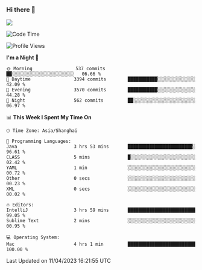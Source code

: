 ### Hi there 👋

<!--
**JJAYCHEN1e/jjaychen1e** is a ✨ _special_ ✨ repository because its `README.md` (this file) appears on your GitHub profile.

Here are some ideas to get you started:

- 🔭 I’m currently working on ...
- 🌱 I’m currently learning ...
- 👯 I’m looking to collaborate on ...
- 🤔 I’m looking for help with ...
- 💬 Ask me about ...
- 📫 How to reach me: ...
- 😄 Pronouns: ...
- ⚡ Fun fact: ...
-->

[![](https://github-readme-stats.vercel.app/api?username=jjaychen1e&show_icons=true)](https://github.com/jjaychen1e/github-readme-stats?count_private=true)

<!--START_SECTION:waka-->
![Code Time](http://img.shields.io/badge/Code%20Time-589%20hrs%2014%20mins-blue)

![Profile Views](http://img.shields.io/badge/Profile%20Views-1-blue)

**I'm a Night 🦉** 

```text
🌞 Morning                537 commits         ██░░░░░░░░░░░░░░░░░░░░░░░   06.66 % 
🌆 Daytime                3394 commits        ███████████░░░░░░░░░░░░░░   42.09 % 
🌃 Evening                3570 commits        ███████████░░░░░░░░░░░░░░   44.28 % 
🌙 Night                  562 commits         ██░░░░░░░░░░░░░░░░░░░░░░░   06.97 % 
```


📊 **This Week I Spent My Time On** 

```text
🕑︎ Time Zone: Asia/Shanghai

💬 Programming Languages: 
Java                     3 hrs 53 mins       ████████████████████████░   96.61 % 
CLASS                    5 mins              █░░░░░░░░░░░░░░░░░░░░░░░░   02.42 % 
YAML                     1 min               ░░░░░░░░░░░░░░░░░░░░░░░░░   00.72 % 
Other                    0 secs              ░░░░░░░░░░░░░░░░░░░░░░░░░   00.23 % 
XML                      0 secs              ░░░░░░░░░░░░░░░░░░░░░░░░░   00.02 % 

🔥 Editors: 
IntelliJ                 3 hrs 59 mins       █████████████████████████   99.05 % 
Sublime Text             2 mins              ░░░░░░░░░░░░░░░░░░░░░░░░░   00.95 % 

💻 Operating System: 
Mac                      4 hrs 1 min         █████████████████████████   100.00 % 
```


 Last Updated on 11/04/2023 16:21:55 UTC
<!--END_SECTION:waka-->

